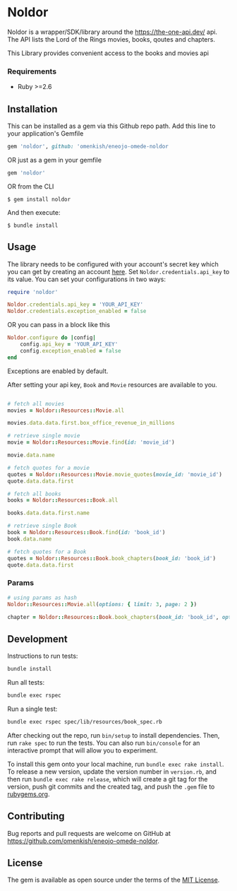 # Noldor

Noldor is a wrapper/SDK/library around the https://the-one-api.dev/ api. The API lists the Lord of the Rings movies, books, qoutes and chapters.

This Library provides convenient access to the books and movies api

### Requirements

- Ruby >=2.6

## Installation
This can be installed as a gem via this Github repo path. Add this line to your application's Gemfile

```ruby
gem 'noldor', github: 'omenkish/eneojo-omede-noldor
```

OR  just as a gem in your gemfile

```ruby
gem 'noldor'
```

OR from the CLI

    $ gem install noldor


And then execute:

    $ bundle install


## Usage

The library needs to be configured with your account's secret key which you can get by creating an account [here](https://the-one-api.dev/). Set `Noldor.credentials.api_key` to its value. You can set your configurations in two ways:

```ruby
require 'noldor'

Noldor.credentials.api_key = 'YOUR_API_KEY'
Noldor.credentials.exception_enabled = false

```

OR you can pass in a block like this

```ruby
Noldor.configure do |config|
    config.api_key = 'YOUR_API_KEY'
    config.exception_enabled = false
end

```

Exceptions are enabled by default.


After setting your api key, `Book` and `Movie` resources are available to you.

```ruby

# fetch all movies
movies = Noldor::Resources::Movie.all

movies.data.data.first.box_office_revenue_in_millions

# retrieve single movie
movie = Noldor::Resources::Movie.find(id: 'movie_id')

movie.data.name

# fetch quotes for a movie
quotes = Noldor::Resources::Movie.movie_quotes(movie_id: 'movie_id')
quote.data.data.first

# fetch all books
books = Noldor::Resources::Book.all

books.data.data.first.name

# retrieve single Book
book = Noldor::Resources::Book.find(id: 'book_id')
book.data.name

# fetch quotes for a Book
quotes = Noldor::Resources::Book.book_chapters(book_id: 'book_id')
quote.data.data.first
```

### Params
```ruby
# using params as hash
Noldor::Resources::Movie.all(options: { limit: 3, page: 2 })

chapter = Noldor::Resources::Book.book_chapters(book_id: 'book_id', options: { sort: 'DESC'})

```

## Development

Instructions to run tests:

```sh
bundle install
```

Run all tests:

```sh
bundle exec rspec
```

Run a single test:

```sh
bundle exec rspec spec/lib/resources/book_spec.rb
```

After checking out the repo, run `bin/setup` to install dependencies. Then, run `rake spec` to run the tests. You can also run `bin/console` for an interactive prompt that will allow you to experiment.

To install this gem onto your local machine, run `bundle exec rake install`. To release a new version, update the version number in `version.rb`, and then run `bundle exec rake release`, which will create a git tag for the version, push git commits and the created tag, and push the `.gem` file to [rubygems.org](https://rubygems.org).

## Contributing

Bug reports and pull requests are welcome on GitHub at https://github.com/omenkish/eneojo-omede-noldor.

## License

The gem is available as open source under the terms of the [MIT License](https://opensource.org/licenses/MIT).

